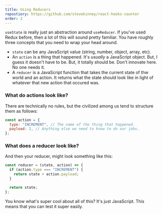 ```yaml
---
title: Using Reducers
repostiory: https://github.com/stevekinney/react-hooks-counter
order: 2
---
```


`useState` is really just an abstraction around `useReducer`. If you've used Redux before, then a lot of this will sound pretty familiar. You have roughly three concepts that you need to wrap your head around.

- `state` can be any JavaScript value (string, number, object, array, etc).
- An `action` is a thing that happened. It's _usually_ a JavaScript object. But, I guess it doesn't have to be. But, it totally should be. Don't innovate here. No one needs it.
- A `reducer` is a JavaScript function that takes the current state of thw world and an action. It returns what the state should look like in light of whatever that new action that occured was.

### What do actions look like?

There are technically no rules, but the civilized among us tend to structure them as follows:

```js
const action = {
  type: "INCREMENT", // The name of the thing that happened.
  payload: 2, // Anything else we need to know to do our jobs.
};
```

### What does a reducer look like?

And then your reducer, might look something like this:

```js
const reducer = (state, action) => {
  if (action.type === "INCREMENT") {
    return state + action.payload;
  }

  return state;
};
```

You know what's super cool about all of this? It's just JavaScript. This means that you can test it super easily.
